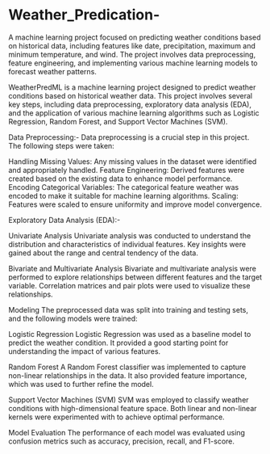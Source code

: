 # Weather_Predication-
A machine learning project focused on predicting weather conditions based on historical data, including features like date, precipitation, maximum and minimum temperature, and wind. The project involves data preprocessing, feature engineering, and implementing various machine learning models to forecast weather patterns.

WeatherPredML is a machine learning project designed to predict weather conditions based on historical weather data. This project involves several key steps, including data preprocessing, exploratory data analysis (EDA), and the application of various machine learning algorithms such as Logistic Regression, Random Forest, and Support Vector Machines (SVM).

Data Preprocessing:-
Data preprocessing is a crucial step in this project. The following steps were taken:

Handling Missing Values: Any missing values in the dataset were identified and appropriately handled.
Feature Engineering: Derived features were created based on the existing data to enhance model performance.
Encoding Categorical Variables: The categorical feature weather was encoded to make it suitable for machine learning algorithms.
Scaling: Features were scaled to ensure uniformity and improve model convergence.

Exploratory Data Analysis (EDA):-

Univariate Analysis
Univariate analysis was conducted to understand the distribution and characteristics of individual features. Key insights were gained about the range and central tendency of the data.

Bivariate and Multivariate Analysis
Bivariate and multivariate analysis were performed to explore relationships between different features and the target variable. Correlation matrices and pair plots were used to visualize these relationships.

Modeling
The preprocessed data was split into training and testing sets, and the following models were trained:

Logistic Regression
Logistic Regression was used as a baseline model to predict the weather condition. It provided a good starting point for understanding the impact of various features.

Random Forest
A Random Forest classifier was implemented to capture non-linear relationships in the data. It also provided feature importance, which was used to further refine the model.

Support Vector Machines (SVM)
SVM was employed to classify weather conditions with high-dimensional feature space. Both linear and non-linear kernels were experimented with to achieve optimal performance.

Model Evaluation
The performance of each model was evaluated using confusion metrics such as accuracy, precision, recall, and F1-score. 

